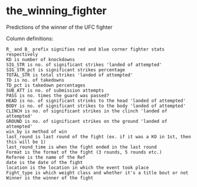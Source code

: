 # the_winning_fighter
Predictions of the winner of the UFC fighter



Column definitions:

    R_ and B_ prefix signifies red and blue corner fighter stats respectively
    KD is number of knockdowns
    SIG_STR is no. of significant strikes 'landed of attempted'
    SIG_STR_pct is significant strikes percentage
    TOTAL_STR is total strikes 'landed of attempted'
    TD is no. of takedowns
    TD_pct is takedown percentages
    SUB_ATT is no. of submission attempts
    PASS is no. times the guard was passed?
    HEAD is no. of significant strinks to the head 'landed of attempted'
    BODY is no. of significant strikes to the body 'landed of attempted'
    CLINCH is no. of significant strikes in the clinch 'landed of attempted'
    GROUND is no. of significant strikes on the ground 'landed of attempted'
    win_by is method of win
    last_round is last round of the fight (ex. if it was a KO in 1st, then this will be 1)
    last_round_time is when the fight ended in the last round
    Format is the format of the fight (3 rounds, 5 rounds etc.)
    Referee is the name of the Ref
    date is the date of the fight
    location is the location in which the event took place
    Fight_type is which weight class and whether it's a title bout or not
    Winner is the winner of the fight


